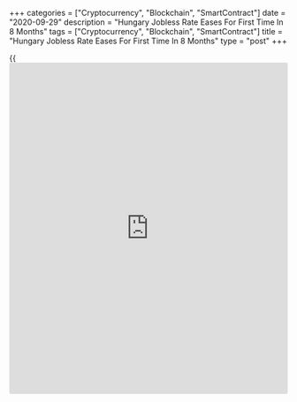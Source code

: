 +++
categories = ["Cryptocurrency", "Blockchain", "SmartContract"]
date = "2020-09-29"
description = "Hungary Jobless Rate Eases For First Time In 8 Months"
tags = ["Cryptocurrency", "Blockchain", "SmartContract"]
title = "Hungary Jobless Rate Eases For First Time In 8 Months"
type = "post"
+++

{{<iframe id="large-banner" src="https://www.bounty.group/#slide=24.0" width="100%" height="600" scrolling="no" style="border: 0px solid rgb(216, 221, 230); border-radius: 3px;">}}

Hungary's quarterly unemployment rate eased for the first time in eight
months in August, the Hungarian Central Statistical Office showed on
Tuesday.  
  
The jobless rate dropped to 4.6 percent from 4.8 percent in the three
months to July.  
  
The number of unemployed fell by 57,500 persons to 214,400 in August.  
  
In the month of August, the number of unemployed decreased by 32,000
thousand month-on-month to 185,000 persons.  
  
The number of youth unemployed, who are those in the 15-24 age group,
was 48,000 in the three months to August and the youth jobless rate was
14.8 percent.  
  
Employment decreased by 40,200 persons year-on-year to 4.47 million in
the June to August period.

For comments and feedback [contact](https://www.playgroundfx.com/contact/): editorial@rtt[news](https://www.letsplayfx.com/blog/forex-news-website/).com

[Economic News][1]

 **What parts of the world are seeing the best (and worst) economic
performances lately? Click[here][2] to check out our [Econ Scorecard][2]
and find out! See up-to-the-moment [ranking](https://www.playgroundfx.com/blog/crypto-exchange-ranking/)s for the best and worst
performers in [GDP][3], [unemployment rate][4], [inflation][5] and much
more.**

   1. www.rtt[news](https://www.letsplayfx.com/blog/forex-news-website/).com/Content/EconomicNews.aspx
   2. www.rtt[news](https://www.letsplayfx.com/blog/forex-news-website/).com/economic-scorecard/world-rank/PPI/highest-performance.aspx
   3. www.rtt[news](https://www.letsplayfx.com/blog/forex-news-website/).com/economic-scorecard/world-rank/GDP/highest-performance.aspx
   4. www.rtt[news](https://www.letsplayfx.com/blog/forex-news-website/).com/economic-scorecard/world-rank/unemployment-rate/lowest-performance.aspx
   5. www.rtt[news](https://www.letsplayfx.com/blog/forex-news-website/).com/economic-scorecard/world-rank/CPI/highest-performance.aspx